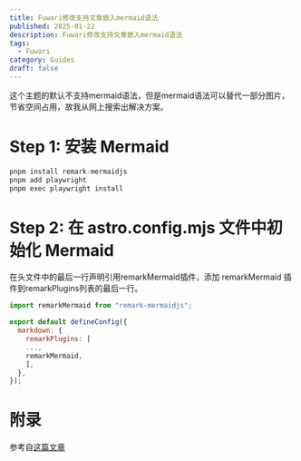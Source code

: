 ```yaml
---
title: Fuwari修改支持文章嵌入mermaid语法
published: 2025-01-22
description: Fuwari修改支持文章嵌入mermaid语法
tags:
  - Fuwari
category: Guides
draft: false
---
```

这个主题的默认不支持mermaid语法，但是mermaid语法可以替代一部分图片，节省空间占用，故我从网上搜索出解决方案。

# Step 1: 安装 Mermaid
```js
pnpm install remark-mermaidjs
pnpm add playwright
pnpm exec playwright install
```

# Step 2: 在 astro.config.mjs 文件中初始化 Mermaid 
在头文件中的最后一行声明引用remarkMermaid插件，添加 remarkMermaid 插件到remarkPlugins列表的最后一行。
```js
import remarkMermaid from "remark-mermaidjs";

export default defineConfig({
  markdown: {
    remarkPlugins: [
    ...,
    remarkMermaid,
    ],
  },
});
```

# 附录
参考自[这篇文章](https://www.kalanakt.cc/posts/add-mermaid-diagrams-to-astro-js-website)